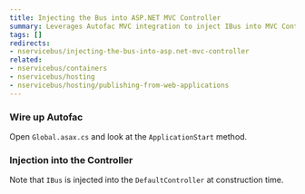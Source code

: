 ```yaml
---
title: Injecting the Bus into ASP.NET MVC Controller
summary: Leverages Autofac MVC integration to inject IBus into MVC Controllers.
tags: []
redirects:
- nservicebus/injecting-the-bus-into-asp.net-mvc-controller
related:
- nservicebus/containers
- nservicebus/hosting
- nservicebus/hosting/publishing-from-web-applications
---
```



### Wire up Autofac

Open `Global.asax.cs` and look at the `ApplicationStart` method.

<!-- import ApplicationStart -->


### Injection into the Controller

Note that `IBus` is injected into the `DefaultController` at construction time.

<!-- import Controller -->

